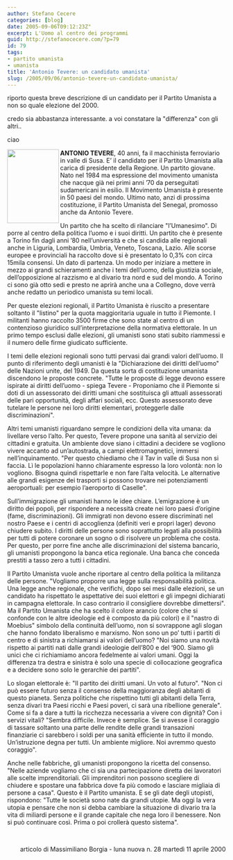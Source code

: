 ```yaml
---
author: Stefano Cecere
categories: [blog]
date: 2005-09-06T09:12:23Z"
excerpt: L'Uomo al centro dei programmi
guid: http://stefanocecere.com/?p=79
id: 79
tags:
- partito umanista
- umanista
title: 'Antonio Tevere: un candidato umanista'
slug: /2005/09/06/antonio-tevere-un-candidato-umanista/
---
```


riporto questa breve descrizione di un candidato per il Partito Umanista a non so quale elezione del 2000.
  
credo sia abbastanza interessante. a voi constatare la "differenza" con gli altri..
  
ciao

<img src="http://www.lunanuova.it/elez2000/tevere.jpg" alt="" width="119" height="170" align="left" />

**ANTONIO TEVERE**, 40 anni, fa il macchinista ferroviario in valle di Susa. E’ il candidato per il Partito Umanista alla carica di presidente della Regione. Un partito giovane. Nato nel 1984 ma espressione del movimento umanista che nacque gi&agrave; nei primi anni ’70 da perseguitati sudamericani in esilio. Il Movimento Umanista &egrave; presente in 50 paesi del mondo. Ultimo nato, anzi di prossima costituzione, il Partito Umanista del Senegal, promosso anche da Antonio Tevere.

Un partito che ha scelto di rilanciare "l’Umanesimo". Di porre al centro della politica l’uomo e i suoi diritti. Un partito che &egrave; presente a Torino fin dagli anni ’80 nell’universit&agrave; e che si candida alle regionali anche in Liguria, Lombardia, Umbria, Veneto, Toscana, Lazio. Alle scorse europee e provinciali ha raccolto dove si &egrave; presentato lo 0,3% con circa 15mila consensi. Un dato di partenza. Un modo per iniziare a mettere in mezzo ai grandi schieramenti anche i temi dell’uomo, della giustizia sociale, dell’opposizione al razzismo e al divario tra nord e sud del mondo. A Torino ci sono gi&agrave; otto sedi e presto ne aprir&agrave; anche una a Collegno, dove verr&agrave; anche redatto un periodico umanista su temi locali.

Per queste elezioni regionali, il Partito Umanista &egrave; riuscito a presentare soltanto il "listino" per la quota maggioritaria uguale in tutto il Piemonte. I militanti hanno raccolto 3500 firme che sono state al centro di un contenzioso giuridico sull’interpretazione della normativa elettorale. In un primo tempo esclusi dalle elezioni, gli umanisti sono stati subito riammessi e il numero delle firme giudicato sufficiente.

I temi delle elezioni regionali sono tutti pervasi dai grandi valori dell’uomo. Il punto di riferimento degli umanisti &egrave; la "Dichiarazione dei diritti dell’uomo" delle Nazioni unite, del 1949. Da questa sorta di costituzione umanista discendono le proposte concrete. "Tutte le proposte di legge devono essere ispirate ai diritti dell’uomo - spiega Tevere - Proponiamo che il Piemonte si doti di un assessorato dei diritti umani che sostituisca gli attuali assessorati delle pari opportunit&agrave;, degli affari sociali, ecc. Questo assessorato deve tutelare le persone nei loro diritti elementari, proteggerle dalle discriminazioni".

Altri temi umanisti riguardano sempre le condizioni della vita umana: da livellare verso l’alto. Per questo, Tevere propone una sanit&agrave; al servizio dei cittadini e gratuita. Un ambiente dove siano i cittadini a decidere se vogliono vivere accanto ad un’autostrada, a campi elettromagnetici, immersi nell’inquinamento. "Per questo chiediamo che il Tav in valle di Susa non si faccia. L&igrave; le popolazioni hanno chiaramente espresso la loro volont&agrave;: non lo vogliono. Bisogna quindi rispettarle e non fare l’alta velocit&agrave;. Le alternative alle grandi esigenze dei trasporti si possono trovare nei potenziamenti aeroportuali: per esempio l’aeroporto di Caselle".

Sull’immigrazione gli umanisti hanno le idee chiare. L’emigrazione &egrave; un diritto dei popoli, per rispondere a necessit&agrave; create nei loro paesi d’origine (fame, discriminazioni). Gli immigrati non devono essere discriminati nel nostro Paese e i centri di accoglienza (definiti veri e propri lager) devono chiudere subito. I diritti delle persone sono soprattutto legati alla possibilit&agrave; per tutti di potere coronare un sogno o di risolvere un problema che costa. Per questo, per porre fine anche alle discriminazioni del sistema bancario, gli umanisti propongono la banca etica regionale. Una banca che conceda prestiti a tasso zero a tutti i cittadini.

Il Partito Umanista vuole anche riportare al centro della politica la militanza delle persone. "Vogliamo proporre una legge sulla responsabilit&agrave; politica. Una legge anche regionale, che verifichi, dopo sei mesi dalle elezioni, se un candidato ha rispettato le aspettative dei suoi elettori e gli impegni dichiarati in campagna elettorale. In caso contrario il consigliere dovrebbe dimettersi". Ma il Partito Umanista che ha scelto il colore arancio (colore che si confonde con le altre ideologie ed &egrave; composto da pi&ugrave; colori) e il "nastro di Moebius" simbolo della continuit&agrave; dell’uomo, non si sovrappone agli slogan che hanno fondato liberalismo e marxismo. Non sono un po’ tutti i partiti di centro e di sinistra a richiamarsi ai valori dell’uomo? "Noi siamo una novit&agrave; rispetto ai partiti nati dalle grandi ideologie dell’800 e del ‘900. Siamo gli unici che ci richiamiamo ancora fedelmente ai valori umani. Oggi la differenza tra destra e sinistra &egrave; solo una specie di collocazione geografica e a decidere sono solo le gerarchie dei partiti".

Lo slogan elettorale &egrave;: "Il partito dei diritti umani. Un voto al futuro". "Non ci pu&ograve; essere futuro senza il consenso della maggioranza degli abitanti di questo pianeta. Senza politiche che rispettino tutti gli abitanti della Terra, senza divari tra Paesi ricchi e Paesi poveri, ci sar&agrave; una ribellione generale". Come si fa a dare a tutti la ricchezza necessaria a vivere con dignit&agrave;? Con i servizi vitali? "Sembra difficile. Invece &egrave; semplice. Se si avesse il coraggio di tassare soltanto una parte delle rendite delle grandi transazioni finanziarie ci sarebbero i soldi per una sanit&agrave; efficiente in tutto il mondo. Un’istruzione degna per tutti. Un ambiente migliore. Noi avremmo questo coraggio".

Anche nelle fabbriche, gli umanisti propongono la ricetta del consenso. "Nelle aziende vogliamo che ci sia una partecipazione diretta dei lavoratori alle scelte imprenditoriali. Gli imprenditori non possono scegliere di chiudere e spostare una fabbrica dove fa pi&ugrave; comodo e lasciare migliaia di persone a casa". Questo &egrave; il Partito umanista. E se gli date degli utopisti, rispondono: "Tutte le societ&agrave; sono nate da grandi utopie. Ma oggi la vera utopia e pensare che non si debba cambiare la situazione di divario tra la vita di miliardi persone e il grande capitale che nega loro il benessere. Non si pu&ograve; continuare cos&igrave;. Prima o poi croller&agrave; questo sistema".

&nbsp;

<p class="ngiornale" align="right">
  articolo di Massimiliano Borgia - luna nuova n. 28 marted&igrave; 11 aprile 2000
</p>
